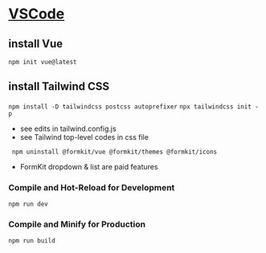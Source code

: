 # [VSCode](https://code.visualstudio.com/)

## install Vue
```npm init vue@latest```

## install Tailwind CSS
```npm install -D tailwindcss postcss autoprefixer```
```npx tailwindcss init -p```
- see edits in tailwind.config.js
- see Tailwind top-level codes in css file

``` npm uninstall @formkit/vue @formkit/themes @formkit/icons```
- FormKit dropdown & list are paid features

### Compile and Hot-Reload for Development
```npm run dev```

### Compile and Minify for Production
```npm run build```
